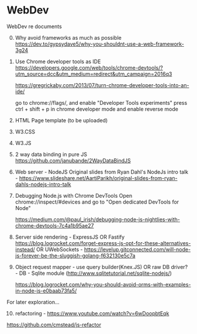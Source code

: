 # WebDev
WebDev re documents

0) Why avoid frameworks as much as possible
    https://dev.to/gypsydave5/why-you-shouldnt-use-a-web-framework-3g24

1) Use Chrome developer tools as IDE
    https://developers.google.com/web/tools/chrome-devtools/?utm_source=dcc&utm_medium=redirect&utm_campaign=2016q3
    
    https://gregrickaby.com/2013/07/turn-chrome-developer-tools-into-an-ide/
    
    go to chrome://flags/, and enable "Developer Tools experiments"
    press ctrl + shift + p in chrome developer mode and enable reverse mode

2) HTML Page template (to be uploaded)

3) W3.CSS

4) W3.JS

5) 2 way data binding in pure JS
    https://github.com/janubande/2WayDataBindJS

6) Web server - NodeJS
    Original slides from Ryan Dahl's NodeJs intro talk -
    https://www.slideshare.net/AartiParikh/original-slides-from-ryan-dahls-nodejs-intro-talk

7) Debugging Node.js with Chrome DevTools
    Open chrome://inspect/#devices and go to "Open dedicated DevTools for Node"

    https://medium.com/@paul_irish/debugging-node-js-nightlies-with-chrome-devtools-7c4a1b95ae27
    
8) Server side rendering - 
    ExpressJS
    OR
    Fastify https://blog.logrocket.com/forget-express-js-opt-for-these-alternatives-instead/
    OR
    UWebSockets - https://levelup.gitconnected.com/will-node-js-forever-be-the-sluggish-golang-f632130e5c7a

9) Object request mapper - 
    use query builder(Knex.JS)
    OR
    raw DB driver? - DB - Sqlite module (http://www.sqlitetutorial.net/sqlite-nodejs/)

    https://blog.logrocket.com/why-you-should-avoid-orms-with-examples-in-node-js-e0baab73fa5/ 

For later exploration...

10) refactoring - https://www.youtube.com/watch?v=6wDoopbtEqk

https://github.com/cmstead/js-refactor

